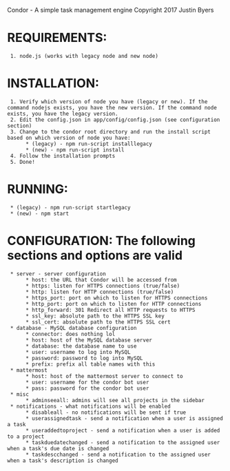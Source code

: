 Condor - A simple task management engine
Copyright 2017 Justin Byers

# REQUIREMENTS:
     1. node.js (works with legacy node and new node)

# INSTALLATION:
     1. Verify which version of node you have (legacy or new). If the command nodejs exists, you have the new version. If the command node exists, you have the legacy version.
     2. Edit the config.json in app/config/config.json (see configuration section)
     3. Change to the condor root directory and run the install script based on which version of node you have:
          * (legacy) - npm run-script installlegacy
          * (new) - npm run-script install
     4. Follow the installation prompts
     5. Done!

# RUNNING:
     * (legacy) - npm run-script startlegacy
     * (new) - npm start

# CONFIGURATION: The following sections and options are valid
     * server - server configuration
          * host: the URL that Condor will be accessed from
          * https: listen for HTTPS connections (true/false)
          * http: listen for HTTP connections (true/false)
          * https_port: port on which to listen for HTTPS connections
          * http_port: port on which to listen for HTTP connections
          * http_forward: 301 Redirect all HTTP requests to HTTPS
          * ssl_key: absolute path to the HTTPS SSL key
          * ssl_cert: absolute path to the HTTPS SSL cert
     * database - MySQL database configuration
          * connector: does nothing lol
          * host: host of the MySQL database server
          * database: the database name to use
          * user: username to log into MySQL
          * password: password to log into MySQL
          * prefix: prefix all table names with this
     * mattermost
          * host: host of the mattermost server to connect to
          * user: username for the condor bot user
          * pass: password for the condor bot user
     * misc
          * adminseeall: admins will see all projects in the sidebar
     * notifications - what notifications will be enabled
          * disableall - no notifications will be sent if true
          * userassignedtask - send a notification when a user is assigned a task
          * useraddedtoproject - send a notification when a user is added to a project
          * taskduedatechanged - send a notification to the assigned user when a task's due date is changed
          * taskdescchanged - send a notification to the assigned user when a task's description is changed
